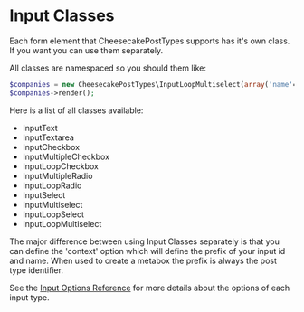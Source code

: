 Input Classes
=============
Each form element that CheesecakePostTypes supports has it's own class. If you want you can use them separately.  
  
All classes are namespaced so you should them like:
```php
$companies = new CheesecakePostTypes\InputLoopMultiselect(array('name'=>'Companies', 'post_type'=>'companies'));
$companies->render();
```  
  
Here is a list of all classes available:  
- InputText
- InputTextarea
- InputCheckbox
- InputMultipleCheckbox
- InputLoopCheckbox
- InputMultipleRadio
- InputLoopRadio
- InputSelect
- InputMultiselect
- InputLoopSelect
- InputLoopMultiselect  
  
  
The major difference between using Input Classes separately is that you can define the 'context' option which will define the prefix of your input id and name. When used to create a metabox the prefix is always the post type identifier.  
  
See the [Input Options Reference](input_options.md) for more details about the options of each input type.